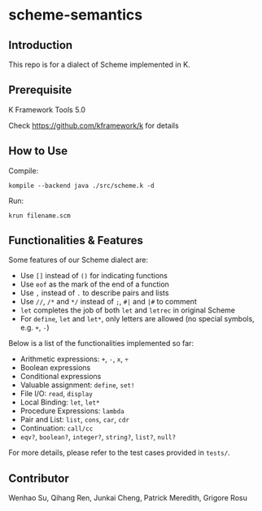 # scheme-semantics

## Introduction
This repo is for a dialect of Scheme implemented in K.

## Prerequisite
K Framework Tools 5.0

Check https://github.com/kframework/k for details

## How to Use
Compile:

```
kompile --backend java ./src/scheme.k -d 
```

Run: 

```
krun filename.scm
```

## Functionalities & Features
Some features of our Scheme dialect are:

- Use `[]` instead of `()` for indicating functions
- Use `eof` as the mark of the end of a function
- Use `,` instead of `.` to describe pairs and lists
- Use `//`, `/*` and `*/` instead of `;`, `#|` and `|#` to comment
- `let` completes the job of both `let` and `letrec` in original Scheme
- For `define`, `let` and `let*`, only letters are allowed (no special symbols, e.g. `+`, `-`)

Below is a list of the functionalities implemented so far:
- Arithmetic expressions: `+`, `-`, `x`, `÷` 
- Boolean expressions
- Conditional expressions
- Valuable assignment: `define`, `set!`
- File I/O: `read`, `display`
- Local Binding: `let`, `let*`
- Procedure Expressions: `lambda`
- Pair and List: `list`, `cons`, `car`, `cdr`
- Continuation: `call/cc` 
- `eqv?`, `boolean?`, `integer?`, `string?`, `list?`, `null?`

For more details, please refer to the test cases provided in `tests/`.

## Contributor
Wenhao Su, Qihang Ren, Junkai Cheng, Patrick Meredith, Grigore Rosu


